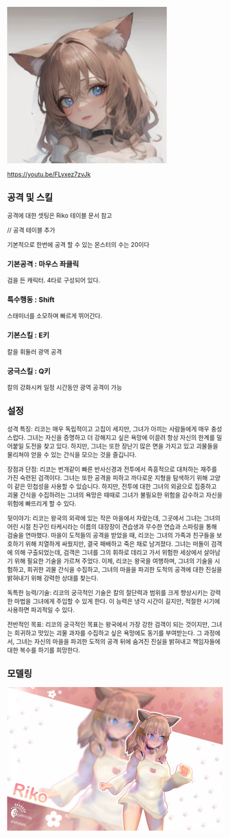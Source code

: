 ![rikoFace](./Images/face/riko.jpg)

https://youtu.be/FLvxez7zvJk

## 공격 및 스킬

공격에 대한 셋팅은 Riko 테이블 문서 참고

// 공격 테이블 추가

기본적으로 한번에 공격 할 수 있는 몬스터의 수는 20이다

### 기본공격 : 마우스 좌클릭

검을 든 캐릭터. 4타로 구성되어 있다.

### 특수행동 : Shift

스태미너를 소모하며 빠르게 뛰어간다.

### 기본스킬 : E키

칼을 휘둘러 광역 공격

### 궁극스킬 : Q키

칼의 강화시켜 일정 시간동안 광역 공격이 가능

## 설정

성격 특징: 리코는 매우 독립적이고 고집이 세지만, 그녀가 아끼는 사람들에게 매우 충성스럽다. 그녀는 자신을 증명하고 더 강해지고 싶은 욕망에 이끌려 항상 자신의 한계를 밀어붙일 도전을 찾고 있다. 하지만, 그녀는 또한 장난기 많은 면을 가지고 있고 괴물들을 물리쳐야 얻을 수 있는 간식을 모으는 것을 즐깁니다.

장점과 단점: 리코는 번개같이 빠른 반사신경과 전투에서 즉흥적으로 대처하는 재주를 가진 숙련된 검객이다. 그녀는 또한 공격을 피하고 까다로운 지형을 탐색하기 위해 고양이 같은 민첩성을 사용할 수 있습니다. 하지만, 전투에 대한 그녀의 외곬으로 집중하고 괴물 간식을 수집하려는 그녀의 욕망은 때때로 그녀가 불필요한 위험을 감수하고 자신을 위험에 빠뜨리게 할 수 있다.

뒷이야기: 리코는 왕국의 외곽에 있는 작은 마을에서 자랐는데, 그곳에서 그녀는 그녀의 어린 시절 친구인 타케시라는 이름의 대장장이 견습생과 무수한 연습과 스파링을 통해 검술을 연마했다. 마을이 도적들의 공격을 받았을 때, 리코는 그녀의 가족과 친구들을 보호하기 위해 치열하게 싸웠지만, 결국 패배하고 죽은 채로 남겨졌다. 그녀는 떠돌이 검객에 의해 구출되었는데, 검객은 그녀를 그의 휘하로 데리고 가서 위험한 세상에서 살아남기 위해 필요한 기술을 가르쳐 주었다. 이제, 리코는 왕국을 여행하며, 그녀의 기술을 시험하고, 희귀한 괴물 간식을 수집하고, 그녀의 마을을 파괴한 도적의 공격에 대한 진실을 밝혀내기 위해 강력한 상대를 찾는다.

독특한 능력/기술: 리코의 궁극적인 기술은 칼의 절단력과 범위를 크게 향상시키는 강력한 마법을 그녀에게 주입할 수 있게 한다. 이 능력은 냉각 시간이 길지만, 적절한 시기에 사용하면 파괴적일 수 있다.

전반적인 목표: 리코의 궁극적인 목표는 왕국에서 가장 강한 검객이 되는 것이지만, 그녀는 희귀하고 맛있는 괴물 과자를 수집하고 싶은 욕망에도 동기를 부여받는다. 그 과정에서, 그녀는 자신의 마을을 파괴한 도적의 공격 뒤에 숨겨진 진실을 밝혀내고 책임자들에 대한 복수를 하기를 희망한다.

## 모델링

![rikoModel](./Images/model/riko.webp)
